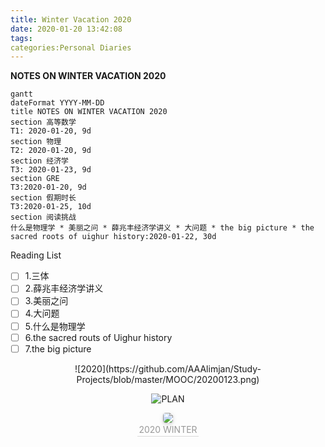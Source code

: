 ```yaml
---
title: Winter Vacation 2020
date: 2020-01-20 13:42:08
tags:
categories:Personal Diaries
---
```


**NOTES ON WINTER VACATION 2020** 

```mermaid
gantt
dateFormat YYYY-MM-DD
title NOTES ON WINTER VACATION 2020 
section 高等数学
T1: 2020-01-20, 9d
section 物理
T2: 2020-01-20, 9d
section 经济学
T3: 2020-01-23, 9d
section GRE
T3:2020-01-20, 9d
section 假期时长
T3:2020-01-25, 10d
section 阅读挑战
什么是物理学 * 美丽之问 * 薛兆丰经济学讲义 * 大问题 * the big picture * the sacred roots of uighur history:2020-01-22, 30d
```

Reading List

- [ ] 1.三体
- [ ] 2.薛兆丰经济学讲义
- [ ] 3.美丽之问
- [ ] 4.大问题
- [ ] 5.什么是物理学
- [ ] 6.the sacred routs of Uighur history
- [ ] 7.the big picture 

<div align=center>![2020](https://github.com/AAAlimjan/Study-Projects/blob/master/MOOC/20200123.png)

![PLAN](C:\Users\Alimjan\Desktop\20200123.png)

<center>
<img style="border-radius: 0.3125em;
box-shadow: 0 2px 4px 0 rgba(34,36,38,.12),0 2px 10px 0 rgba(34,36,38,.08);" 
src="https://github.com/AAAlimjan/Study-Projects/blob/master/MOOC/20200123.png">
<br>
<div style="color:orange; border-bottom: 1px solid #d9d9d9;
display: inline-block;
color: #999;
padding: 2px;">2020 WINTER</div>
</center>